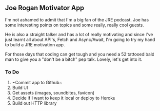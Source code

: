 ## Joe Rogan Motivator App 

I'm not ashamed to admit that I'm a big fan of the JRE podcast. Joe has some interesting points on topics and some really, really cool guests.

He is also a straight talker and has a lot of really motivating and since I've just learnt all about API's, Fetch and Async/Await, I'm going to try my hand to build a JRE motivation app. 

For those days that coding can get tough and you need a 52 tattooed bald man to give you a "don't be a bitch" pep talk. Lovely, let's get into it.

### To Do
1. ~Commit app to Github~
2. Build UI
3. Get assets (images, soundbites, favicon)
4. Decide if I want to keep it local or deploy to Heroku 
5. Build out HTTP library